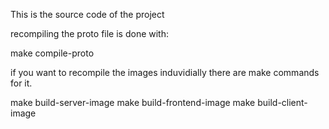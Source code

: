 This is the source code of the project

recompiling the proto file is done with:

make compile-proto

if you want to recompile the images induvidially there are make commands for it.

make build-server-image
make build-frontend-image
make build-client-image


